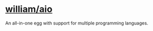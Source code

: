 # [william/aio](https://hub.docker.com/r/william/aio)
An all-in-one egg with support for multiple programming languages.
